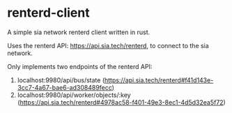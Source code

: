 # renterd-client
A simple sia network renterd client written in rust.

Uses the renterd API: https://api.sia.tech/renterd, to connect to the sia network.

Only implements two endpoints of the renterd API:

1. localhost:9980/api/bus/state (https://api.sia.tech/renterd#f41d143e-3cc7-4a67-bae6-ad308489fecc)
2. localhost:9980/api/worker/objects/:key (https://api.sia.tech/renterd#4978ac58-f401-49e3-8ec1-4d5d32ea5f72)
